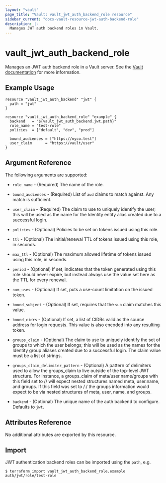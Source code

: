 ```yaml
---
layout: "vault"
page_title: "Vault: vault_jwt_auth_backend_role resource"
sidebar_current: "docs-vault-resource-jwt-auth-backend-role"
description: |-
  Manages JWT auth backend roles in Vault.
---
```


# vault\_jwt\_auth\_backend\_role

Manages an JWT auth backend role in a Vault server. See the [Vault
documentation](https://www.vaultproject.io/docs/auth/jwt.html) for more
information.

## Example Usage

```hcl
resource "vault_jwt_auth_backend" "jwt" {
  path = "jwt"
}

resource "vault_jwt_auth_backend_role" "example" {
  backend   = "${vault_jwt_auth_backend.jwt.path}"
  role_name = "test-role"
  policies  = ["default", "dev", "prod"]

  bound_audiences = ["https://myco.test"]
  user_claim      = "https://vault/user"
}
```

## Argument Reference

The following arguments are supported:

* `role_name` - (Required) The name of the role.

* `bound_audiences` - (Required) List of `aud` claims to match
  against. Any match is sufficient.

* `user_claim` - (Required) The claim to use to uniquely identify
  the user; this will be used as the name for the Identity entity alias created
  due to a successful login.

* `policies` - (Optional) Policies to be set on tokens issued using this role.

* `ttl` - (Optional) The initial/renewal TTL of tokens issued using this role,
  in seconds.

* `max_ttl` - (Optional) The maximum allowed lifetime of tokens issued using
  this role, in seconds.

* `period` - (Optional) If set, indicates that the token generated
  using this role should never expire, but instead always use the value set
  here as the TTL for every renewal. 

* `num_uses` - (Optional) If set, puts a use-count limitation on the issued
  token.

* `bound_subject` - (Optional) If set, requires that the `sub` claim matches
  this value.

* `bound_cidrs` - (Optional) If set, a list of CIDRs valid as the source 
  address for login requests. This value is also encoded into any resulting
  token.

* `groups_claim` - (Optional) The claim to use to uniquely identify
  the set of groups to which the user belongs; this will be used as the names
  for the Identity group aliases created due to a successful login. The claim
  value must be a list of strings.

* `groups_claim_delimiter_pattern` - (Optional) A pattern of delimiters 
  used to allow the groups_claim to live outside of the top-level JWT structure. 
  For instance, a groups_claim of meta/user.name/groups with this field 
  set to // will expect nested structures named meta, user.name, and groups. 
  If this field was set to /./ the groups information would expect to be 
  via nested structures of meta, user, name, and groups.

* `backend` - (Optional) The unique name of the auth backend to configure.
  Defaults to `jwt`.

## Attributes Reference

No additional attributes are exported by this resource.

## Import

JWT authentication backend roles can be imported using the `path`, e.g.

```
$ terraform import vault_jwt_auth_backend_role.example auth/jwt/role/test-role
```
